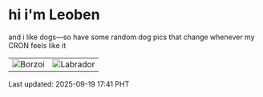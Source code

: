 # hi i'm Leoben

and i like dogs—so have some random dog pics that change whenever my CRON feels like it

|  |  |
|--------|----------|
| ![Borzoi](https://random-dog-vercel.vercel.app/api/random-borzoi?v=1758274861) | ![Labrador](https://random-dog-vercel.vercel.app/api/random-labrador?v=1758274861) |

Last updated: 2025-09-19 17:41 PHT
